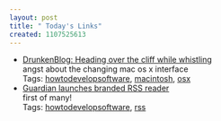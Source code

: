 ```yaml
---
layout: post
title: " Today's Links"
created: 1107525613
---
```

<ul class="jotsBookmarks">

<li><a href="http://www.drunkenblog.com/drunkenblog-archives/000451.html"><span class="jotsBookmarkTitle">DrunkenBlog: Heading over the cliff while whistling</span></a>
<br><span class="jotsBookmarkDescription">angst about the changing mac os x interface</span>
<br><span class="jotsBookmarkTags">Tags: <a href="http://www.jots.com/users/roland/howtodevelopsoftware">howtodevelopsoftware</a>, <a href="http://www.jots.com/users/roland/macintosh">macintosh</a>, <a href="http://www.jots.com/users/roland/osx">osx</a></span>
</li>

<li><a href="http://www.yelvington.com/item.php?id=828"><span class="jotsBookmarkTitle">Guardian launches branded RSS reader</span></a>
<br><span class="jotsBookmarkDescription">first of many!</span>
<br><span class="jotsBookmarkTags">Tags: <a href="http://www.jots.com/users/roland/howtodevelopsoftware">howtodevelopsoftware</a>, <a href="http://www.jots.com/users/roland/rss">rss</a></span>
</li>

</ul>


